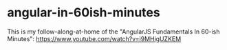 angular-in-60ish-minutes
========================

This is my follow-along-at-home of the "AngularJS Fundamentals In 60-ish Minutes": https://www.youtube.com/watch?v=i9MHigUZKEM
